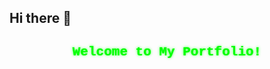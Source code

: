 ## Hi there 👋

<!--
**ghalangwh-official/ghalangwh-official** is a ✨ _special_ ✨ repository because its `README.md` (this file) appears on your GitHub profile.

Here are some ideas to get you started:

- 🔭 I’m currently working on ...
- 🌱 I’m currently learning ...
- 👯 I’m looking to collaborate on ...
- 🤔 I’m looking for help with ...
- 💬 Ask me about ...
- 📫 How to reach me: ...
- 😄 Pronouns: ...
- ⚡ Fun fact: ...
-->
<div align="center">
    <h2 style="font-family: 'Courier New', Courier, monospace; color: #00ff00; animation: wave 1.5s infinite;">Welcome to My Portfolio!</h2>
</div>

<style>
    @keyframes wave {
        0% { text-shadow: 0 0 0 rgba(0, 255, 0, 0.7), 0 0 2px rgba(0, 255, 0, 0.7); }
        50% { text-shadow: 0 0 10px rgba(0, 255, 0, 1), 0 0 20px rgba(0, 255, 0, 0.7); }
        100% { text-shadow: 0 0 0 rgba(0, 255, 0, 0.7), 0 0 2px rgba(0, 255, 0, 0.7); }
    }

    @keyframes fall {
        0% { top: -20px; }
        100% { top: 100vh; }
    }
</style>

